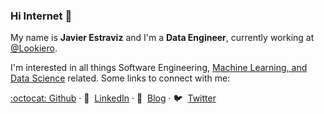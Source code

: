 ### Hi Internet 🖖

My name is **Javier Estraviz** and I'm a **Data Engineer**, currently working at [@Lookiero](https://lookiero.com/). 

I'm interested in all things Software Engineering, [Machine Learning, and Data Science](https://github.com/estraviz/data-science-roadmap) related. Some links to connect with me:

[:octocat: Github](https://github.com/estraviz/) · <span class="emoji">💼 &nbsp;</span>[LinkedIn](https://www.linkedin.com/in/javierestraviz/) · <span class="emoji">🚀 &nbsp;</span>[Blog](https://estraviz.github.io/) · <span class="emoji">🐦 &nbsp;</span>[Twitter](https://twitter.com/estraviz)
